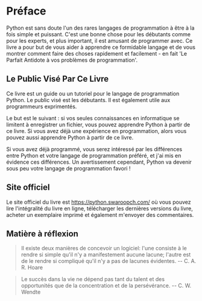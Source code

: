 # Préface

Python est sans doute l'un des rares langages de programmation à être à la fois simple et puissant. C'est une bonne chose pour les débutants comme pour les experts, et plus important, il est amusant de programmer avec. Ce livre a pour but de vous aider à apprendre ce formidable langage et de vous montrer comment faire des choses rapidement et facilement - en fait 'Le Parfait Antidote à vos problèmes de programmation'.

## Le Public Visé Par Ce Livre

Ce livre est un guide ou un tutoriel pour le langage de programmation Python. Le public visé est les débutants. Il est également utile aux programmeurs exprimentés.

Le but est le suivant : si vos seules connaissances en informatique se limitent à enregistrer un fichier, vous pouvez apprendre Python à partir de ce livre. Si vous avez déjà une expérience en programmation, alors vous pouvez aussi apprendre Python à partir de ce livre.

Si vous avez déjà programmé, vous serez intéressé par les différences entre Python et votre langage de programmation préféré, et j'ai mis en évidence ces différences. Un avertissement cependant, Python va devenir sous peu votre langage de programmation favori !

## Site officiel

Le site officiel du livre est https://python.swaroopch.com/ où vous pouvez lire l'intégralité du livre en ligne, télécharger les dernières versions du livre, acheter un exemplaire imprimé et également m'envoyer des commentaires.

## Matière à réflexion

> Il existe deux manières de concevoir un logiciel: l'une consiste à le rendre si simple qu'il n'y a manifestement aucune lacune; l'autre est de le rendre si compliqué qu'il n'y a pas de lacunes évidentes. -- C. A. R. Hoare

<!-- -->

> Le succès dans la vie ne dépend pas tant du talent et des opportunités que de la concentration et de la persévérance. -- C. W. Wendte

